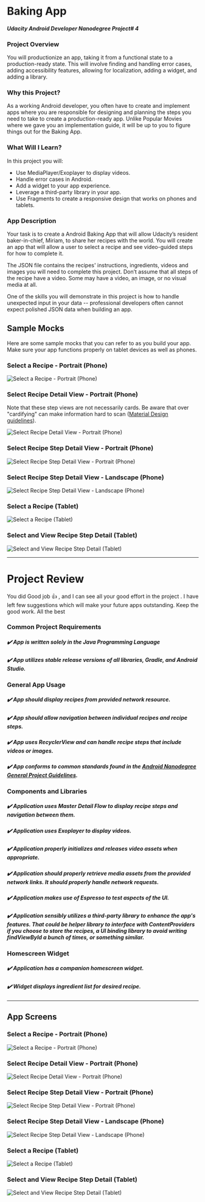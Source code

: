 # Baking App
#### _Udacity Android Developer Nanodegree Project# 4_

### Project Overview
You will productionize an app, taking it from a functional state to a production-ready state. This will involve finding and handling error cases, adding accessibility features, allowing for localization, adding a widget, and adding a library.

### Why this Project?
As a working Android developer, you often have to create and implement apps where you are responsible for designing and planning the steps you need to take to create a production-ready app. Unlike Popular Movies where we gave you an implementation guide, it will be up to you to figure things out for the Baking App.

### What Will I Learn?
In this project you will:

- Use MediaPlayer/Exoplayer to display videos.
- Handle error cases in Android.
- Add a widget to your app experience.
- Leverage a third-party library in your app.
- Use Fragments to create a responsive design that works on phones and tablets.

### App Description
Your task is to create a Android Baking App that will allow Udacity’s resident baker-in-chief, Miriam, to share her recipes with the world. You will create an app that will allow a user to select a recipe and see video-guided steps for how to complete it.

The JSON file contains the recipes' instructions, ingredients, videos and images you will need to complete this project. Don’t assume that all steps of the recipe have a video. Some may have a video, an image, or no visual media at all.

One of the skills you will demonstrate in this project is how to handle unexpected input in your data -- professional developers often cannot expect polished JSON data when building an app.

## Sample Mocks
Here are some sample mocks that you can refer to as you build your app. Make sure your app functions properly on tablet devices as well as phones.

### Select a Recipe - Portrait (Phone)
![Select a Recipe - Portrait (Phone)](https://github.com/hmhamza/udacity-android-developer-nanodegree-p4-baking-app/blob/master/Sample%20Mocks/Select%20a%20Recipe%20-%20Portrait%20(Phone).png)
### Select Recipe Detail View - Portrait (Phone)
Note that these step views are not necessarily cards. Be aware that over "cardifying" can make information hard to scan ([Material Design guidelines](https://material.io/design/components/cards.html#cards%C2%ADusage)).

![Select Recipe Detail View - Portrait (Phone)](https://github.com/hmhamza/udacity-android-developer-nanodegree-p4-baking-app/blob/master/Sample%20Mocks/Select%20Recipe%20Detail%20View%20-%20Portrait%20(Phone).png)
### Select Recipe Step Detail View - Portrait (Phone)

![Select Recipe Step Detail View - Portrait (Phone)](https://github.com/hmhamza/udacity-android-developer-nanodegree-p4-baking-app/blob/master/Sample%20Mocks/Select%20Recipe%20Step%20Detail%20View%20-%20Portrait%20(Phone).png)
### Select Recipe Step Detail View - Landscape (Phone)

![Select Recipe Step Detail View - Landscape (Phone)](https://github.com/hmhamza/udacity-android-developer-nanodegree-p4-baking-app/blob/master/Sample%20Mocks/Select%20Recipe%20Step%20Detail%20View%20-%20Landscape%20(Phone).png)
### Select a Recipe (Tablet)

![Select a Recipe (Tablet)](https://github.com/hmhamza/udacity-android-developer-nanodegree-p4-baking-app/blob/master/Sample%20Mocks/Select%20a%20Recipe%20(Tablet).png)
### Select and View Recipe Step Detail (Tablet)

![Select and View Recipe Step Detail (Tablet)](https://github.com/hmhamza/udacity-android-developer-nanodegree-p4-baking-app/blob/master/Sample%20Mocks/Select%20and%20View%20Recipe%20Step%20Detail%20-%20(Tablet).png)

---

# Project Review

You did Good job :+1: , and I can see all your good effort in the project .
I have left few suggestions which will make your future apps outstanding.
Keep the good work. All the best

### Common Project Requirements
##### :heavy_check_mark: App is written solely in the Java Programming Language

##### :heavy_check_mark: App utilizes stable release versions of all libraries, Gradle, and Android Studio.

### General App Usage
##### :heavy_check_mark: App should display recipes from provided network resource.

##### :heavy_check_mark: App should allow navigation between individual recipes and recipe steps.

##### :heavy_check_mark: App uses RecyclerView and can handle recipe steps that include videos or images.

##### :heavy_check_mark: App conforms to common standards found in the [Android Nanodegree General Project Guidelines](http://udacity.github.io/android-nanodegree-guidelines/core.html).

### Components and Libraries

##### :heavy_check_mark: Application uses Master Detail Flow to display recipe steps and navigation between them.

##### :heavy_check_mark: Application uses Exoplayer to display videos.

##### :heavy_check_mark: Application properly initializes and releases video assets when appropriate.

##### :heavy_check_mark: Application should properly retrieve media assets from the provided network links. It should properly handle network requests.

##### :heavy_check_mark: Application makes use of Espresso to test aspects of the UI.

##### :heavy_check_mark: Application sensibly utilizes a third-party library to enhance the app's features. That could be helper library to interface with ContentProviders if you choose to store the recipes, a UI binding library to avoid writing findViewById a bunch of times, or something similar.

### Homescreen Widget
##### :heavy_check_mark: Application has a companion homescreen widget.

##### :heavy_check_mark: Widget displays ingredient list for desired recipe.
---

## App Screens

### Select a Recipe - Portrait (Phone)
![Select a Recipe - Portrait (Phone)](https://github.com/hmhamza/udacity-android-developer-nanodegree-p4-baking-app/blob/master/App%20Screens/Select%20a%20Recipe%20-%20Portrait%20(Phone).jpg)

### Select Recipe Detail View - Portrait (Phone)
![Select Recipe Detail View - Portrait (Phone)](https://github.com/hmhamza/udacity-android-developer-nanodegree-p4-baking-app/blob/master/App%20Screens/Select%20Recipe%20Detail%20View%20-%20Portrait%20(Phone).jpg)

### Select Recipe Step Detail View - Portrait (Phone)
![Select Recipe Step Detail View - Portrait (Phone)]()

### Select Recipe Step Detail View - Landscape (Phone)
![Select Recipe Step Detail View - Landscape (Phone)]()

### Select a Recipe (Tablet)
![Select a Recipe (Tablet)](https://github.com/hmhamza/udacity-android-developer-nanodegree-p4-baking-app/blob/master/App%20Screens/Select%20a%20Recipe%20(Tablet).jpg)

### Select and View Recipe Step Detail (Tablet)
![Select and View Recipe Step Detail (Tablet)](https://github.com/hmhamza/udacity-android-developer-nanodegree-p4-baking-app/blob/master/App%20Screens/Select%20and%20View%20Recipe%20Step%20Detail%20(Tablet).jpg)

